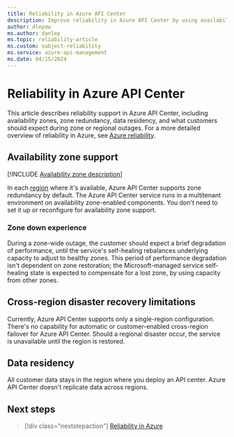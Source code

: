 ```yaml
---
title: Reliability in Azure API Center 
description: Improve reliability in Azure API Center by using availability zones and zone redundancy. Read about disaster recovery and what to expect during an outage. 
author: dlepow 
ms.author: danlep
ms.topic: reliability-article
ms.custom: subject-reliability
ms.service: azure-api-management
ms.date: 04/15/2024
---
```


# Reliability in Azure API Center

This article describes reliability support in Azure API Center, including availability zones, zone redundancy, data residency, and what customers should expect during zone or regional outages. For a more detailed overview of reliability in Azure, see [Azure reliability](/azure/architecture/framework/resiliency/overview).

## Availability zone support

[!INCLUDE [Availability zone description](includes/reliability-availability-zone-description-include.md)]

In each [region](../api-center/overview.md) where it's available, Azure API Center supports zone redundancy by default. The Azure API Center service runs in a multitenant environment on availability zone-enabled components. You don't need to set it up or reconfigure for availability zone support. 

### Zone down experience

During a zone-wide outage, the customer should expect a brief degradation of performance, until the service's self-healing rebalances underlying capacity to adjust to healthy zones. This period of performance degradation isn't dependent on zone restoration; the Microsoft-managed service self-healing state is expected to compensate for a lost zone, by using capacity from other zones.

## Cross-region disaster recovery limitations

Currently, Azure API Center supports only a single-region configuration. There's no capability for automatic or customer-enabled cross-region failover for Azure API Center. Should a regional disaster occur, the service is unavailable until the region is restored.

## Data residency

All customer data stays in the region where you deploy an API center. Azure API Center doesn't replicate data across regions. 

## Next steps

> [!div class="nextstepaction"]
> [Reliability in Azure](/azure/reliability/overview)
